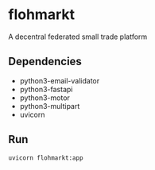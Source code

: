 # flohmarkt

A decentral federated small trade platform

## Dependencies

- python3-email-validator
- python3-fastapi
- python3-motor
- python3-multipart
- uvicorn

## Run

`uvicorn flohmarkt:app`
